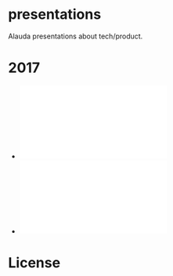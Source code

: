 # presentations
Alauda presentations about tech/product.

# 2017

* ![2017.04.21 DataDog tracing](2017/04/0421-datadog-tracing.pdf)
* ![2017.04.28 Terraform 介绍](2017/04/0428-terraform-intro.pdf)

# License

